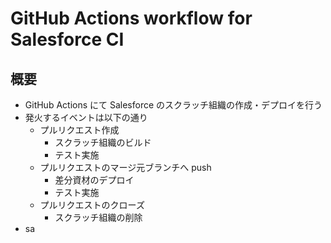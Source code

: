 # GitHub Actions workflow for Salesforce CI

## 概要

- GitHub Actions にて Salesforce のスクラッチ組織の作成・デプロイを行う
- 発火するイベントは以下の通り
  - プルリクエスト作成
    - スクラッチ組織のビルド
    - テスト実施
  - プルリクエストのマージ元ブランチへ push
    - 差分資材のデプロイ
    - テスト実施
  - プルリクエストのクローズ
    - スクラッチ組織の削除
- sa

